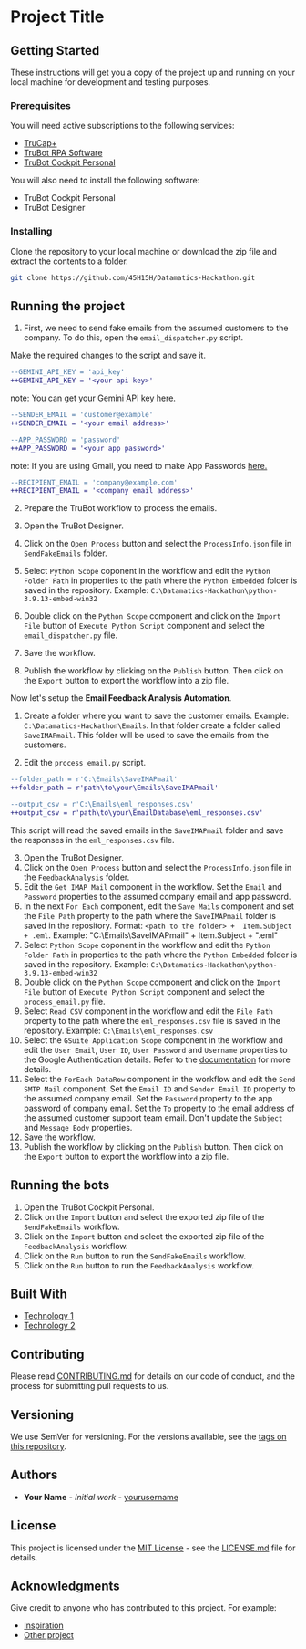 # Project Title



## Getting Started

These instructions will get you a copy of the project up and running on your local machine for development and testing purposes.

### Prerequisites

You will need active subscriptions to the following services:

* [TruCap+](https://www.datamatics.com/intelligent-automation/idp-trucap)
* [TruBot RPA Software](https://www.datamatics.com/intelligent-automation/rpa-trubot)
* [TruBot Cockpit Personal](https://www.datamatics.com/intelligent-automation/rpa-trubot/cockpit)

You will also need to install the following software:

* TruBot Cockpit Personal
* TruBot Designer

### Installing

Clone the repository to your local machine or download the zip file and extract the contents to a folder.

```bash
git clone https://github.com/45H15H/Datamatics-Hackathon.git
```

## Running the project

1. First, we need to send fake emails from the assumed customers to the company. To do this, open the `email_dispatcher.py` script.

Make the required changes to the script and save it.

```diff
--GEMINI_API_KEY = 'api_key'
++GEMINI_API_KEY = '<your api key>'
```

note: You can get your Gemini API key [here.](https://ai.google.dev/gemini-api/docs/api-key)

```diff
--SENDER_EMAIL = 'customer@example'
++SENDER_EMAIL = '<your email address>'
```

```diff
--APP_PASSWORD = 'password'
++APP_PASSWORD = '<your app password>'
```

note: If you are using Gmail, you need to make App Passwords [here.](https://myaccount.google.com/apppasswords)

```diff
--RECIPIENT_EMAIL = 'company@example.com'
++RECIPIENT_EMAIL = '<company email address>'
```

2. Prepare the TruBot workflow to process the emails.

1. Open the TruBot Designer.
2. Click on the `Open Process` button and select the `ProcessInfo.json` file in `SendFakeEmails` folder.
3. Select `Python Scope` coponent in the workflow and edit the `Python Folder Path` in properties to the path where the `Python Embedded` folder is saved in the repository. Example: `C:\Datamatics-Hackathon\python-3.9.13-embed-win32`
4. Double click on the `Python Scope` component and click on the `Import File` button of `Execute Python Script` component and select the `email_dispatcher.py` file.
5. Save the workflow.
6. Publish the workflow by clicking on the `Publish` button. Then click on the `Export` button to export the workflow into a zip file.

Now let's setup the __Email Feedback Analysis Automation__.

1. Create a folder where you want to save the customer emails. Example: `C:\Datamatics-Hackathon\Emails`. In that folder create a folder called `SaveIMAPmail`. This folder will be used to save the emails from the customers.

2. Edit the `process_email.py` script.

```diff
--folder_path = r'C:\Emails\SaveIMAPmail'
++folder_path = r'path\to\your\Emails\SaveIMAPmail'
```

```diff
--output_csv = r'C:\Emails\eml_responses.csv'
++output_csv = r'path\to\your\EmailDatabase\eml_responses.csv'
```

This script will read the saved emails in the `SaveIMAPmail` folder and save the responses in the `eml_responses.csv` file.

3. Open the TruBot Designer.
4. Click on the `Open Process` button and select the `ProcessInfo.json` file in the `FeedbackAnalysis` folder.
5. Edit the `Get IMAP Mail` component in the workflow. Set the `Email` and `Password` properties to the assumed company email and app password.
6. In the next `For Each` component, edit the `Save Mails` component and set the `File Path` property to the path where the `SaveIMAPmail` folder is saved in the repository. Format: `<path to the folder> +  Item.Subject + .eml`. Example: "C:\Emails\SaveIMAPmail\" + Item.Subject + ".eml"
7. Select `Python Scope` coponent in the workflow and edit the `Python Folder Path` in properties to the path where the `Python Embedded` folder is saved in the repository. Example: `C:\Datamatics-Hackathon\python-3.9.13-embed-win32`
8. Double click on the `Python Scope` component and click on the `Import File` button of `Execute Python Script` component and select the `process_email.py` file.
9. Select `Read CSV` component in the workflow and edit the `File Path` property to the path where the `eml_responses.csv` file is saved in the repository. Example: `C:\Emails\eml_responses.csv`
10. Select the `GSuite Application Scope` component in the workflow and edit the `User Email`, `User ID`, `User Password` and `Username` properties to the Google Authentication details. Refer to the [documentation](https://docs.datamatics.com/TruBot/Designer/5.4.0/Components/GSuite/GSuiteApplicationScope.htm) for more details.
11. Select the `ForEach DataRow` component in the workflow and edit the `Send SMTP Mail` component. Set the `Email ID` and `Sender Email ID` property to the assumed company email. Set the `Password` property to the app password of company email. Set the `To` property to the email address of the assumed customer support team email. Don't update the `Subject` and `Message Body` properties.
12. Save the workflow.
13. Publish the workflow by clicking on the `Publish` button. Then click on the `Export` button to export the workflow into a zip file.


## Running the bots

1. Open the TruBot Cockpit Personal.
2. Click on the `Import` button and select the exported zip file of the `SendFakeEmails` workflow.
3. Click on the `Import` button and select the exported zip file of the `FeedbackAnalysis` workflow.
4. Click on the `Run` button to run the `SendFakeEmails` workflow.
5. Click on the `Run` button to run the `FeedbackAnalysis` workflow.




## Built With

* [Technology 1](link)
* [Technology 2](link)


## Contributing

Please read [CONTRIBUTING.md](CONTRIBUTING.md) for details on our code of conduct, and the process for submitting pull requests to us.


## Versioning

We use SemVer for versioning. For the versions available, see the [tags on this repository](https://github.com/yourusername/yourrepo/tags).


## Authors

* **Your Name** - *Initial work* - [yourusername](https://github.com/yourusername)


## License

This project is licensed under the [MIT License](LICENSE.md) - see the [LICENSE.md](LICENSE.md) file for details.


## Acknowledgments

Give credit to anyone who has contributed to this project.  For example:

* [Inspiration](https://www.example.com)
* [Other project](https://www.example.com)
